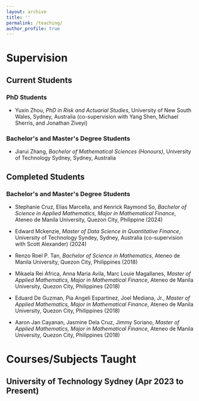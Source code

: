 ```yaml
---
layout: archive
title: ''
permalink: /teaching/
author_profile: true
---
```


# Supervision

## Current Students

### PhD Students

- Yuxin Zhou, *PhD in Risk and Actuarial Studies*, University of New South Wales, Sydney, Australia (co-supervision with Yang Shen, Michael Sherris, and Jonathan Ziveyi)

### Bachelor's and Master's Degree Students

- Jiarui Zhang, *Bachelor of Mathematical Sciences (Honours)*, University of Technology Sydney, Sydney, Australia

## Completed Students

### Bachelor's and Master's Degree Students

- Stephanie Cruz, Elias Marcella, and Kenrick Raymond So, *Bachelor of Science in Applied Mathematics, Major in Mathematical Finance*, Ateneo de Manila University, Quezon City, Philippine (2024)

- Edward Mckenzie, *Master of Data Science in Quantitative Finance*, University of Technology Syndey, Sydney, Australia (co-supervision with Scott Alexander) (2024)

- Renzo Roel P. Tan, *Bachelor of Science in Mathematics*, Ateneo de Manila University, Quezon City, Philippines (2018)

- Mikaela Rei Africa, Anna Maria Avila, Marc Louie Magallanes, *Master of Applied Mathematics, Major in Mathematical Finance*, Ateneo de Manila University, Quezon City, Philippines (2018)

- Eduard De Guzman, Pia Angeli Espartinez, Joel Mediana, Jr., *Master of Applied Mathematics, Major in Mathematical Finance*, Ateneo de Manila University, Quezon City, Philippines (2018)

- Aaron Jan Cayanan, Jasmine Dela Cruz, Jimmy Soriano, *Master of Applied Mathematics, Major in Mathematical Finance*, Ateneo de Manila University, Quezon City, Philippines (2018)

# Courses/Subjects Taught

## University of Technology Sydney (Apr 2023 to Present)



<!--
{% include base_path %}

{% for post in site.teaching reversed %}
  {% include archive-single.html %}
{% endfor %}
-->
